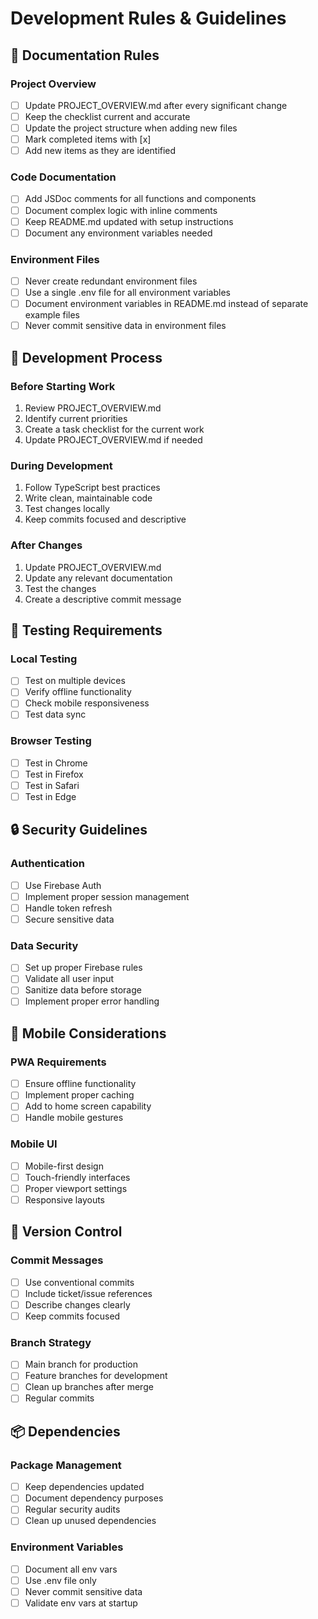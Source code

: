 # Development Rules & Guidelines

## 📝 Documentation Rules

### Project Overview
- [ ] Update PROJECT_OVERVIEW.md after every significant change
- [ ] Keep the checklist current and accurate
- [ ] Update the project structure when adding new files
- [ ] Mark completed items with [x]
- [ ] Add new items as they are identified

### Code Documentation
- [ ] Add JSDoc comments for all functions and components
- [ ] Document complex logic with inline comments
- [ ] Keep README.md updated with setup instructions
- [ ] Document any environment variables needed

### Environment Files
- [ ] Never create redundant environment files
- [ ] Use a single .env file for all environment variables
- [ ] Document environment variables in README.md instead of separate example files
- [ ] Never commit sensitive data in environment files

## 🔄 Development Process

### Before Starting Work
1. Review PROJECT_OVERVIEW.md
2. Identify current priorities
3. Create a task checklist for the current work
4. Update PROJECT_OVERVIEW.md if needed

### During Development
1. Follow TypeScript best practices
2. Write clean, maintainable code
3. Test changes locally
4. Keep commits focused and descriptive

### After Changes
1. Update PROJECT_OVERVIEW.md
2. Update any relevant documentation
3. Test the changes
4. Create a descriptive commit message

## 🧪 Testing Requirements

### Local Testing
- [ ] Test on multiple devices
- [ ] Verify offline functionality
- [ ] Check mobile responsiveness
- [ ] Test data sync

### Browser Testing
- [ ] Test in Chrome
- [ ] Test in Firefox
- [ ] Test in Safari
- [ ] Test in Edge

## 🔒 Security Guidelines

### Authentication
- [ ] Use Firebase Auth
- [ ] Implement proper session management
- [ ] Handle token refresh
- [ ] Secure sensitive data

### Data Security
- [ ] Set up proper Firebase rules
- [ ] Validate all user input
- [ ] Sanitize data before storage
- [ ] Implement proper error handling

## 📱 Mobile Considerations

### PWA Requirements
- [ ] Ensure offline functionality
- [ ] Implement proper caching
- [ ] Add to home screen capability
- [ ] Handle mobile gestures

### Mobile UI
- [ ] Mobile-first design
- [ ] Touch-friendly interfaces
- [ ] Proper viewport settings
- [ ] Responsive layouts

## 🔄 Version Control

### Commit Messages
- [ ] Use conventional commits
- [ ] Include ticket/issue references
- [ ] Describe changes clearly
- [ ] Keep commits focused

### Branch Strategy
- [ ] Main branch for production
- [ ] Feature branches for development
- [ ] Clean up branches after merge
- [ ] Regular commits

## 📦 Dependencies

### Package Management
- [ ] Keep dependencies updated
- [ ] Document dependency purposes
- [ ] Regular security audits
- [ ] Clean up unused dependencies

### Environment Variables
- [ ] Document all env vars
- [ ] Use .env file only
- [ ] Never commit sensitive data
- [ ] Validate env vars at startup 